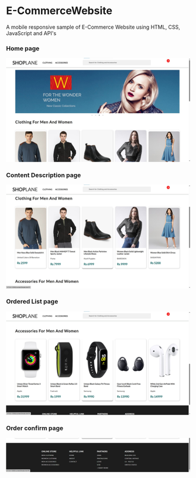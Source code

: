 # E-CommerceWebsite
 A mobile responsive sample of E-Commerce Website using HTML, CSS, JavaScript and API's
 
 
 
### Home page
![Screenshot 1](screenshot/1.jpeg)



### Content Description page
![Screenshot 2](screenshot/2.jpeg)



### Ordered List page
![Screenshot 3](screenshot/3.jpeg)



### Order confirm page
![Screenshot 4](screenshot/4.jpeg)
